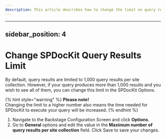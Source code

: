 ```yaml
---
description: This article describes how to change the limit on query results in SPDocKit.
---
```


---
sidebar_position: 4
---

# Change SPDocKit Query Results Limit

By default, query results are limited to 1,000 query results per site collection. However, if your query produces more than 1,000 results and you wish to see all of them, you can change this limit in the SPDocKit Options.

{% hint style="warning" %}
**Please note!**  
Changing the limit to a higher number also means the time needed for SPDocKit to execute your query will be increased.
{% endhint %}

1. Navigate to the Backstage Configuration Screen and click **Options**.
2. Go to **General** options and edit the value in the **Maximum number of query results per site collection** field. Click Save to save your changes.

